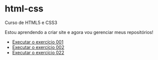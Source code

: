 # html-css
 Curso de HTML5 e CSS3

 Estou aprendendo a criar site e agora vou gerenciar meus repositórios!

<ul>
    <li> <a href="https://grmonteiroh.github.io/html-css/exercicios/ex001/index.html">Executar o exercício 001 </a> </li>
    <li> <a href="https://grmonteiroh.github.io/html-css/exercicios/ex002/index.html">Executar o exercício 002 </a> </li>
    <li> <a href="https://grmonteiroh.github.io/html-css/exercicios/ex022/fundo007.html">Executar o exercício 022 </a> </li>
</ul>